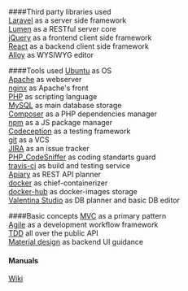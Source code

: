 ####Third party libraries used  
[Laravel](https://laravel.com/) as a server side framework  
[Lumen](https://lumen.laravel.com/) as a RESTful server core  
[jQuery](https://jquery.com/) as a frontend client side framework  
[React](https://facebook.github.io/react/) as a backend client side framework  
[Alloy](http://alloyeditor.com/) as WYSIWYG editor

####Tools used 
[Ubuntu](http://www.ubuntu.com/)  as OS  
[Apache](https://httpd.apache.org/) as webserver  
[nginx](http://nginx.org/) as Apache's front  
[PHP](http://php.net/) as scripting language  
[MySQL](https://www.mysql.com/) as main database storage  
[Composer](https://getcomposer.org/) as a PHP dependencies manager  
[npm](https://www.npmjs.com/) as a JS package manager  
[Codeception](http://codeception.com/) as a testing framework  
[git](https://git-scm.com/) as a VCS  
[JIRA](https://mir24tv.atlassian.net/secure/RapidBoard.jspa?projectKey=MIR24) as an issue tracker  
[PHP_CodeSniffer](https://github.com/squizlabs/PHP_CodeSniffer) as coding standarts guard  
[travis-ci](https://travis-ci.org/) as build and testing service  
[Apiary](https://apiary.io/) as REST API planner  
[docker](https://www.docker.com/) as chief-containerizer  
[docker-hub](https://hub.docker.com) as docker-images storage  
[Valentina Studio](https://www.valentina-db.com/en/download-valentina-studio) as DB planner and basic DB editor

####Basic concepts
[MVC](https://docs.phalconphp.com/en/latest/reference/mvc.html) as a primary pattern  
[Agile](http://agilemanifesto.org/iso/en/) as a development workflow framework  
[TDD](https://en.wikipedia.org/wiki/Test-driven_development) all over the public API  
[Material design](https://www.google.com/design/spec/material-design/introduction.html) as backend UI guidance

#### Manuals
[Wiki](https://github.com/MIR24/doc/wiki)
